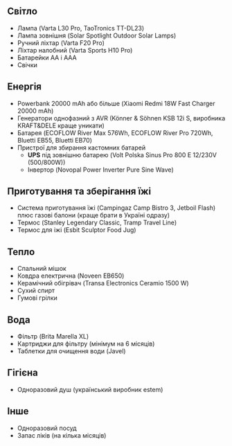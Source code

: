 ## Світло
- Лампа (Varta L30 Pro, TaoTronics TT-DL23)
- Лампа зовнішня (Solar Spotlight Outdoor Solar Lamps)
- Ручний ліхтар (Varta F20 Pro)
- Ліхтар налобний (Varta Sports H10 Pro)
- Батарейки АА і ААА
- Свічки

## Енергія
- Powerbank 20000 mAh або більше (Xiaomi Redmi 18W Fast Charger 20000 mAh)
- Генератори однофазний з AVR (Könner & Söhnen KSB 12i S, виробника KRAFT&DELE краще уникати)
- Батарея (ECOFLOW River Max 576Wh, ECOFLOW River Pro 720Wh, Bluetti EB55, Bluetti EB70)
- Пристрої для збирання кастомних батарей
  - **UPS** під зовнішню батарею (Volt Polska Sinus Pro 800 E 12/230V (500/800W))
  - Інвертор (Novopal Power Inverter Pure Sine Wave)

## Приготування та зберігання їжі
- Система приготування їжі (Campingaz Camp Bistro 3, Jetboil Flash) плюс газові балони (краще брати в Україні одразу)
- Термос (Stanley Legendary Classic, Tramp Travel Line)
- Термос для іжі (Esbit Sculptor Food Jug)

## Тепло
- Спальний мішок
- Ковдра електрична (Noveen EB650)
- Керамічний обігрівач (Transa Electronics Ceramio 1500 W)
- Сухий спирт
- Гумові грілки

## Вода
- Фільтр (Brita Marella XL)
- Картриджи для фільтру (мінімум на 6 місяців)
- Таблетки для очищення води (Javel)

## Гігієна
- Одноразовий душ (український виробник estem)

## Інше
- Одноразовий посуд
- Запас ліків (на кілька місяців)
